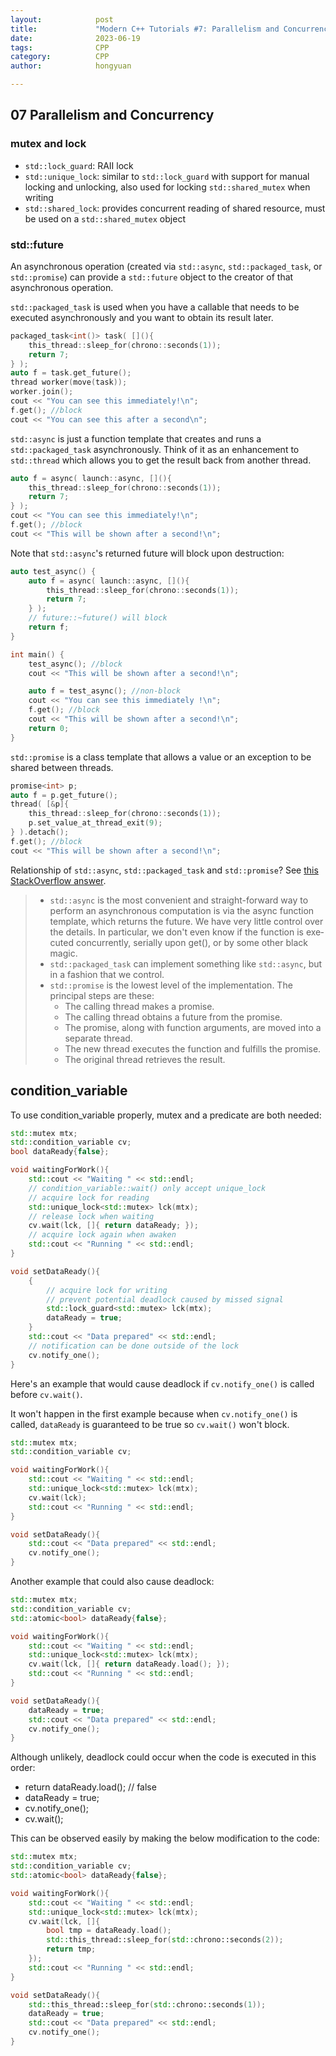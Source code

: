 ```yaml
---
layout:            post
title:             "Modern C++ Tutorials #7: Parallelism and Concurrency"
date:              2023-06-19
tags:              CPP
category:          CPP
author:            hongyuan

---
```


## 07 Parallelism and Concurrency

### mutex and lock

* `std::lock_guard`: RAII lock
* `std::unique_lock`: similar to `std::lock_guard` with support for manual locking and unlocking, also used for locking `std::shared_mutex` when writing
* `std::shared_lock`: provides concurrent reading of shared resource, must be used on a `std::shared_mutex` object

### std::future

An asynchronous operation (created via `std::async`, `std::packaged_task`, or `std::promise`) can provide a `std::future` object to the creator of that asynchronous operation.

`std::packaged_task` is used when you have a callable that needs to be executed asynchronously and you want to obtain its result later.

```cpp
packaged_task<int()> task( [](){
    this_thread::sleep_for(chrono::seconds(1)); 
    return 7;
} );
auto f = task.get_future();
thread worker(move(task));
worker.join();
cout << "You can see this immediately!\n";
f.get(); //block
cout << "You can see this after a second\n";
```

`std::async` is just a function template that creates and runs a `std::packaged_task` asynchronously.
Think of it as an enhancement to `std::thread` which allows you to get the result back from another thread.

```cpp
auto f = async( launch::async, [](){
    this_thread::sleep_for(chrono::seconds(1)); 
    return 7;
} );
cout << "You can see this immediately!\n";
f.get(); //block
cout << "This will be shown after a second!\n";
```

Note that `std::async`'s returned future will block upon destruction:

```cpp
auto test_async() {
    auto f = async( launch::async, [](){
        this_thread::sleep_for(chrono::seconds(1)); 
        return 7;
    } );
    // future::~future() will block
    return f;
}

int main() {
    test_async(); //block
    cout << "This will be shown after a second!\n";

    auto f = test_async(); //non-block
    cout << "You can see this immediately !\n";
    f.get(); //block
    cout << "This will be shown after a second!\n";
    return 0;
}
```

`std::promise` is a class template that allows a value or an exception to be shared between threads.

```cpp
promise<int> p;
auto f = p.get_future();
thread( [&p]{ 
    this_thread::sleep_for(chrono::seconds(1)); 
    p.set_value_at_thread_exit(9);
} ).detach();
f.get(); //block
cout << "This will be shown after a second!\n";
```

Relationship of `std::async`, `std::packaged_task` and `std::promise`? See [this StackOverflow answer](https://stackoverflow.com/a/12335206).

> * `std::async` is the most convenient and straight-forward way to perform an asynchronous com­pu­ta­tion is via the async function template, which returns the future. We have very little control over the details. In particular, we don't even know if the function is exe­cu­ted concurrently, serially upon get(), or by some other black magic.
> * `std::packaged_task` can implement something like `std::async`, but in a fashion that we control.
> * `std::promise` is the lowest level of the implementation. The principal steps are these:
>     * The calling thread makes a promise.
>     * The calling thread obtains a future from the promise.
>     * The promise, along with function arguments, are moved into a separate thread.
>     * The new thread executes the function and fulfills the promise.
>     * The original thread retrieves the result.

## condition_variable

To use condition_variable properly, mutex and a predicate are both needed:

```cpp
std::mutex mtx;
std::condition_variable cv; 
bool dataReady{false};

void waitingForWork(){
    std::cout << "Waiting " << std::endl;
    // condition_variable::wait() only accept unique_lock
    // acquire lock for reading
    std::unique_lock<std::mutex> lck(mtx);
    // release lock when waiting
    cv.wait(lck, []{ return dataReady; });
    // acquire lock again when awaken
    std::cout << "Running " << std::endl;
}

void setDataReady(){
    {
        // acquire lock for writing
        // prevent potential deadlock caused by missed signal
        std::lock_guard<std::mutex> lck(mtx);  
        dataReady = true;
    }
    std::cout << "Data prepared" << std::endl;
    // notification can be done outside of the lock
    cv.notify_one();
}
```

Here's an example that would cause deadlock if `cv.notify_one()` is called before `cv.wait()`.

It won't happen in the first example because when `cv.notify_one()` is called, `dataReady` is guaranteed to be true so `cv.wait()` won't block.

```cpp
std::mutex mtx;
std::condition_variable cv;

void waitingForWork(){
    std::cout << "Waiting " << std::endl;
    std::unique_lock<std::mutex> lck(mtx);
    cv.wait(lck);
    std::cout << "Running " << std::endl;
}

void setDataReady(){
    std::cout << "Data prepared" << std::endl;
    cv.notify_one();
}
```

Another example that could also cause deadlock:

```cpp
std::mutex mtx;
std::condition_variable cv;
std::atomic<bool> dataReady{false};

void waitingForWork(){
    std::cout << "Waiting " << std::endl;
    std::unique_lock<std::mutex> lck(mtx);
    cv.wait(lck, []{ return dataReady.load(); });
    std::cout << "Running " << std::endl;
}

void setDataReady(){
    dataReady = true;
    std::cout << "Data prepared" << std::endl;
    cv.notify_one();
}
```

Although unlikely, deadlock could occur when the code is executed in this order:
- return dataReady.load(); // false
- dataReady = true;
- cv.notify_one();
- cv.wait();

This can be observed easily by making the below modification to the code:

```cpp
std::mutex mtx;
std::condition_variable cv;
std::atomic<bool> dataReady{false};

void waitingForWork(){
    std::cout << "Waiting " << std::endl;
    std::unique_lock<std::mutex> lck(mtx);
    cv.wait(lck, []{ 
        bool tmp = dataReady.load();
        std::this_thread::sleep_for(std::chrono::seconds(2)); 
        return tmp;
    });
    std::cout << "Running " << std::endl;
}

void setDataReady(){
    std::this_thread::sleep_for(std::chrono::seconds(1)); 
    dataReady = true;
    std::cout << "Data prepared" << std::endl;
    cv.notify_one();
}
```
